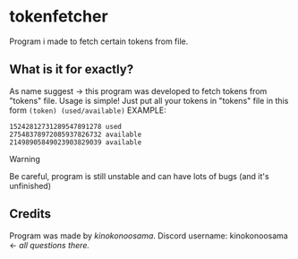 # tokenfetcher
Program i made to fetch certain tokens from file. 

## What is it for exactly?
As name suggest -> this program was developed to fetch tokens from "tokens" file.
Usage is simple! Just put all your tokens in "tokens" file in this form `(token) (used/available)` EXAMPLE:
```
15242812731289547891278 used
27548378972085937826732 available
21498905849023903829039 available
```
> [!WARNING]
> Be careful, program is still unstable and can have lots of bugs (and it's unfinished)



## Credits
Program was made by _kinokonoosama_. Discord username: kinokonoosama <- *all questions there.*
